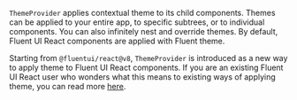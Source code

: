 `ThemeProvider` applies contextual theme to its child components. Themes can be applied to your entire app, to specific subtrees, or to individual components. You can also infinitely nest and override themes. By default, Fluent UI React components are applied with Fluent theme.

Starting from `@fluentui/react@v8`, `ThemeProvider` is introduced as a new way to apply theme to Fluent UI React components. If you are an existing Fluent UI React user who wonders what this means to existing ways of applying theme, you can read more [here](https://github.com/microsoft/fluentui/blob/master/packages/react-theme-provider/README.md#how-does-this-change-other-existing-ways-of-theming-fluent-ui-components).
